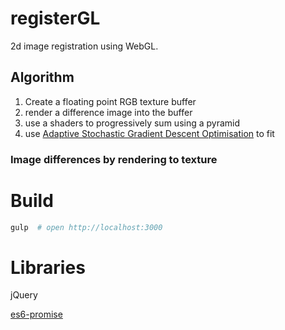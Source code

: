 # registerGL

2d image registration using WebGL.

## Algorithm

1. Create a floating point RGB texture buffer
2. render a difference image into the buffer
3. use a shaders to progressively sum using a pyramid
4. use [Adaptive Stochastic Gradient Descent Optimisation](http://link.springer.com/article/10.1007/s11263-008-0168-y) to fit

### Image differences by rendering to texture

# Build

```bash
gulp  # open http://localhost:3000
```

# Libraries

jQuery

[es6-promise](https://github.com/stefanpenner/es6-promise)